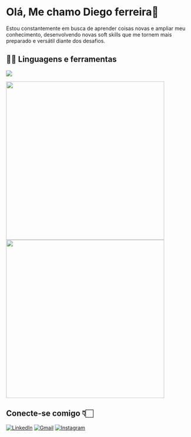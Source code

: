 # Olá, Me chamo Diego ferreira👋
Estou constantemente em busca de aprender coisas novas e ampliar meu conhecimento, desenvolvendo novas soft skills que me tornem mais preparado e versátil diante dos desafios.

## 👨‍💻 Linguagens e ferramentas

<a href="https://skillicons.dev">
  <img src="https://skillicons.dev/icons?i=java,docker,mysql,react,typescript,spring" />
</a>

<p>
  <img src="https://github-readme-stats.vercel.app/api?username=diego1ferreira&theme=transparent&bg_color=000&border_color=30A3DC&show_icons=true&icon_color=30A3DC&title_color=E94D5F&text_color=FFF" width="430"/>
  <img src="https://github-readme-stats.vercel.app/api/top-langs/?username=diego1ferreira&layout=compact&bg_color=000&border_color=30A3DC&title_color=E94D5F&text_color=FFF" width="430"/>
</p>


## Conecte-se comigo 👇🏻
[![LinkedIn](https://img.shields.io/badge/linkedin-%230077B5.svg?style=for-the-badge&logo=linkedin&logoColor=white)](https://www.linkedin.com/in/diegoferreiralm/)
[![Gmail](https://img.shields.io/badge/Gmail-D14836?style=for-the-badge&logo=gmail&logoColor=white)](mailto:diegojorginho2@gmail.com)
[![Instagram](https://img.shields.io/badge/Instagram-%23E4405F.svg?style=for-the-badge&logo=Instagram&logoColor=white)](https://instagram.com/dieg0_ferreira)

